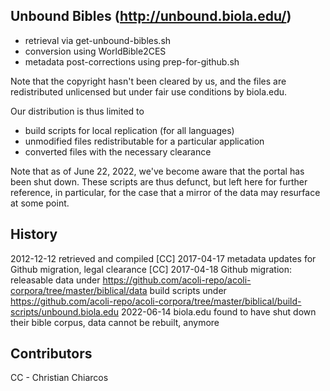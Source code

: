 Unbound Bibles (http://unbound.biola.edu/)
--------------

- retrieval via get-unbound-bibles.sh
- conversion using WorldBible2CES
- metadata post-corrections using prep-for-github.sh

Note that the copyright hasn't been cleared by us, and the files are redistributed unlicensed but under fair use conditions by biola.edu. 

Our distribution is thus limited to
- build scripts for local replication (for all languages)
- unmodified files redistributable for a particular application
- converted files with the necessary clearance

Note that as of June 22, 2022, we've become aware that the portal has been shut down. These scripts are thus defunct, but left here for further reference, in particular, for the case that a mirror of the data may resurface at some point.

History
-------
2012-12-12 retrieved and compiled [CC]
2017-04-17 metadata updates for Github migration, legal clearance [CC]
2017-04-18 Github migration: 
	releasable data under https://github.com/acoli-repo/acoli-corpora/tree/master/biblical/data
	build scripts under https://github.com/acoli-repo/acoli-corpora/tree/master/biblical/build-scripts/unbound.biola.edu
2022-06-14 biola.edu found to have shut down their bible corpus, data cannot be rebuilt, anymore

Contributors
------------
CC - Christian Chiarcos
